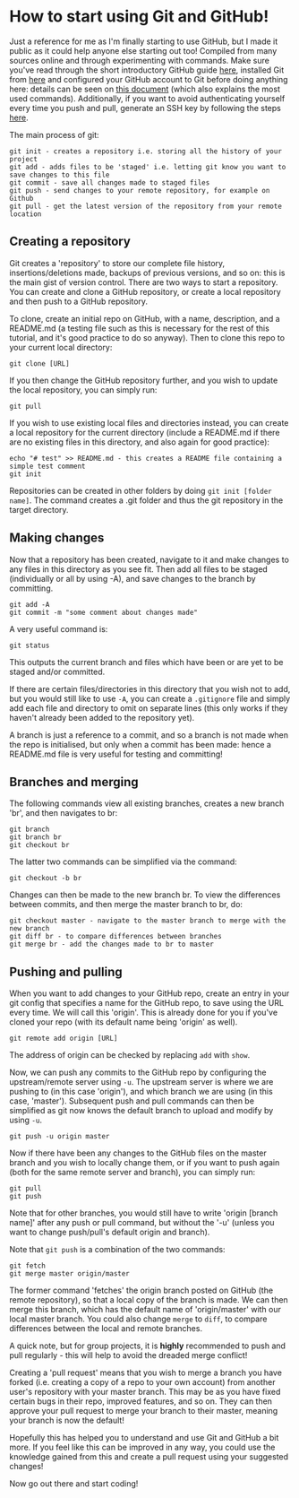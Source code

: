 # How to start using Git and GitHub!
Just a reference for me as I'm finally starting to use GitHub, but I made it public as it could help anyone else starting out too! Compiled from many sources online and through experimenting with commands. Make sure you've read through the short introductory GitHub guide [here](https://guides.github.com/activities/hello-world/), installed Git from [here](https://git-scm.com/downloads) and configured your GitHub account to Git before doing anything here: details can be seen on [this document](https://services.github.com/on-demand/downloads/github-git-cheat-sheet.pdf) (which also explains the most used commands). Additionally, if you want to avoid authenticating yourself every time you push and pull, generate an SSH key by following the steps [here](https://help.github.com/articles/connecting-to-github-with-ssh/).

The main process of git:
```
git init - creates a repository i.e. storing all the history of your project
git add - adds files to be 'staged' i.e. letting git know you want to save changes to this file
git commit - save all changes made to staged files
git push - send changes to your remote repository, for example on Github
git pull - get the latest version of the repository from your remote location
```

## Creating a repository

Git creates a 'repository' to store our complete file history, insertions/deletions made, backups of previous versions, and so on: this is the main gist of version control. There are two ways to start a repository. You can create and clone a GitHub repository, or create a local repository and then push to a GitHub repository.  

To clone, create an initial repo on GitHub, with a name, description, and a README.md (a testing file such as this is necessary for the rest of this tutorial, and it's good practice to do so anyway). Then to clone this repo to your current local directory:
```
git clone [URL]
```
If you then change the GitHub repository further, and you wish to update the local repository, you can simply run:
```
git pull
```
If you wish to use existing local files and directories instead, you can create a local repository for the current directory (include a README.md if there are no existing files in this directory, and also again for good practice):
```
echo "# test" >> README.md - this creates a README file containing a simple test comment
git init
```
Repositories can be created in other folders by doing ```git init [folder name]```. The command creates a .git folder and thus the git repository in the target directory. 
## Making changes
Now that a repository has been created, navigate to it and make changes to any files in this directory as you see fit. Then add all files to be staged (individually or all by using -A), and save changes to the branch by committing. 
```
git add -A
git commit -m "some comment about changes made"
```
A very useful command is:
```
git status
```
This outputs the current branch and files which have been or are yet to be staged and/or committed.  

If there are certain files/directories in this directory that you wish not to add, but you would still like to use ```-A```, you can create a ```.gitignore``` file and simply add each file and directory to omit on separate lines (this only works if they haven't already been added to the repository yet).

A branch is just a reference to a commit, and so a branch is not made when the repo is initialised, but only when a commit has been made: hence a README.md file is very useful for testing and committing!
## Branches and merging
The following commands view all existing branches, creates a new branch 'br', and then navigates to br:
```
git branch
git branch br
git checkout br
```
The latter two commands can be simplified via the command:
``` 
git checkout -b br 
```
Changes can then be made to the new branch br. To view the differences between commits, and then merge the master branch to br, do:
```
git checkout master - navigate to the master branch to merge with the new branch
git diff br - to compare differences between branches
git merge br - add the changes made to br to master
```
## Pushing and pulling
When you want to add changes to your GitHub repo, create an entry in your git config that specifies a name for the GitHub repo, to save using the URL every time. We will call this 'origin'. This is already done for you if you've cloned your repo (with its default name being 'origin' as well).
```
git remote add origin [URL]
```
The address of origin can be checked by replacing ```add``` with ```show```.

Now, we can push any commits to the GitHub repo by configuring the upstream/remote server using ```-u```. The upstream server is where we are pushing to (in this case 'origin'), and which branch we are using (in this case, 'master'). Subsequent push and pull commands can then be simplified as git now knows the default branch to upload and modify by using ```-u```.
```
git push -u origin master
```
Now if there have been any changes to the GitHub files on the master branch and you wish to locally change them, or if you want to push again (both for the same remote server and branch), you can simply run:
```
git pull
git push
```
Note that for other branches, you would still have to write 'origin [branch name]' after any push or pull command, but without the '-u' (unless you want to change push/pull's default origin and branch). 

Note that ```git push``` is a combination of the two commands:
```
git fetch
git merge master origin/master
```
The former command 'fetches' the origin branch posted on GitHub (the remote repository), so that a local copy of the branch is made. We can then merge this branch, which has the default name of 'origin/master' with our local master branch. You could also change ```merge``` to ```diff```, to compare differences between the local and remote branches. 

A quick note, but for group projects, it is **highly** recommended to push and pull regularly - this will help to avoid the dreaded merge conflict! 

Creating a 'pull request' means that you wish to merge a branch you have forked (i.e. creating a copy of a repo to your own account) from another user's repository with your master branch. This may be as you have fixed certain bugs in their repo, improved features, and so on. They can then approve your pull request to merge your branch to their master, meaning your branch is now the default!

Hopefully this has helped you to understand and use Git and GitHub a bit more. If you feel like this can be improved in any way, you could use the knowledge gained from this and create a pull request using your suggested changes!

Now go out there and start coding!

